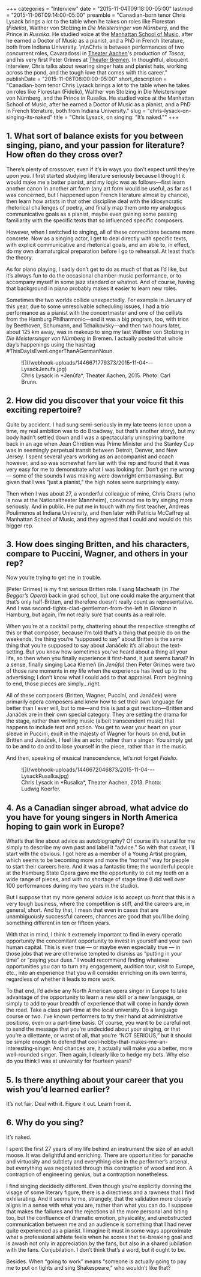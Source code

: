 +++
categories = "Interview"
date = "2015-11-04T09:18:00-05:00"
lastmod = "2015-11-06T09:14:00-05:00"
preamble = "Canadian-born tenor Chris Lysack brings a lot to the table when he takes on roles like Florestan (*Fidelio*), Walther von Stolzing in *Die Meistersinger von Nürnberg*, and the Prince in *Rusalka*. He studied voice at the [Manhattan School of Music](/scene/companies/manhattan-school-of-music/), after he earned a Doctor of Music as a pianist, and a PhD in French literature, both from Indiana University. \n\nChris is between performances of two concurrent roles, Cavaradossi in [Theater Aachen](http://www.theateraachen.de/index.php?page=detail_event&id_event_date=13493362)'s production of *Tosca*, and his very first Peter Grimes at [Theater Bremen](http://www.theaterbremen.de/de_DE/kalender/peter-grimes.13254405). In thoughtful, eloquent interview, Chris talks about wearing singer hats and pianist hats, working across the pond, and the tough love that comes with this career."
publishDate = "2015-11-06T08:00:00-05:00"
short_description = "Canadian-born tenor Chris Lysack brings a lot to the table when he takes on roles like Florestan (Fidelio), Walther von Stolzing in Die Meistersinger von Nürnberg, and the Prince in Rusalka. He studied voice at the Manhattan School of Music, after he earned a Doctor of Music as a pianist, and a PhD in French literature, both from Indiana University."
slug = "chris-lysack-on-singing-its-naked"
title = "Chris Lysack, on singing: &quot;It’s naked.&quot;"
+++

## 1. What sort of balance exists for you between singing, piano, and your passion for literature? How often do they cross over?

There’s plenty of crossover, even if it’s in ways you don’t expect until they’re upon you. I first started studying literature seriously because I thought it would make me a better pianist, and my logic was as follows—first learn another canon in another art form (any art form would be useful, as far as I was concerned, but I happened upon French literature almost by chance), then learn how artists in that other discipline deal with the idiosyncratic rhetorical challenges of poetry, and finally map them onto my analogous communicative goals as a pianist, maybe even gaining some passing familiarity with the specific texts that so influenced specific composers. 

However, when I switched to singing, all of these connections became more concrete. Now as a singing actor, I get to deal directly with specific texts, with explicit communicative and rhetorical goals, and am able to, in effect, do my own dramaturgical preparation before I go to rehearsal. At least that’s the theory. 

As for piano playing, I sadly don’t get to do as much of that as I’d like, but it’s always fun to do the occasional chamber-music performance, or to accompany myself in some jazz standard or whatnot. And of course, having that background in piano 
probably makes it easier to learn new roles. 

Sometimes the two worlds collide unexpectedly. For example in January of this year, due to some unresolvable scheduling issues, I had a trio performance as a pianist with the concertmaster and one of the cellists from the Hamburg Philharmonic—and it was a big program, too, with trios by Beethoven, Schumann, and Tchaikovsky—and then two hours later, about 125 km away, was in makeup to sing my last Walther von Stolzing in *Die 
Meistersinger von Nürnberg* in Bremen. I actually posted that whole day’s happenings using the hashtag #ThisDayIsEvenLongerThanAGermanNoun. 

<figure data-type="image">
![](/webhook-uploads/1446671779373/2015-11-04---LysackJenufa.jpg)<figcaption>Chris Lysack in *Jenůfa*, Theater Aachen, 2015. Photo: Carl Brunn.</figcaption>
</figure>

## 2. How did you discover that your voice fit this exciting repertoire?

Quite by accident. I had sung semi-seriously in my late teens (once upon a time, my 
real ambition was to do Broadway, but that’s another story), but my body hadn’t 
settled down and I was a spectacularly uninspiring baritone back in an age when Jean Chrétien was Prime Minister and the Stanley Cup was in seemingly perpetual transit between Detroit, Denver, and New Jersey. I spent several years working as an accompanist and coach however, and so was somewhat familiar with the rep and found that it was very easy for me to demonstrate what I was looking for. Don’t get me wrong — some of the sounds I was making were downright embarrassing. But given that I was "just a pianist," the high notes were surprisingly easy. 

Then when I was about 27, a wonderful colleague of mine, Chris Crans (who is now at the Nationaltheater Mannheim), convinced me to try singing more seriously. And in public. He put me in touch with my first teacher, Andreas Poulimenos at Indiana University, and then later with Patricia McCaffrey at Manhattan School of Music, and they agreed that I could and would do this bigger rep. 

## 3. How does singing Britten, and his characters, compare to Puccini, Wagner, and others in your rep?

Now you’re trying to get me in trouble. 

[Peter Grimes] is my first serious Britten role. I sang Macheath (in *The Beggar’s Opera*) back in grad school, but one could make the argument that that’s only half-Britten, and therefore doesn’t really count as representative. And I was second-tights-clad-gentleman-from-the-left in *Gloriana* in Hamburg, but again, I’m not really sure that counts as a real role. 

When you’re at a cocktail party, chattering about the respective strengths of this or that composer, because I’m told that’s a thing that people do on the weekends, the thing you’re “supposed to say” about Britten is the same thing that you’re supposed to say about Janáček: it’s all about the text-setting. But you know how sometimes you’ve heard about a thing all your life, so then when you finally experience it first-hand, it just seems banal? In a sense, finally singing Laca Klemeň (in *Jenůfa*) then Peter Grimes were two of those rare moments in my life when the experience has lived up to the advertising; I don’t know what I could add to that appraisal. From beginning to end, those pieces are simply...right. 

All of these composers (Britten, Wagner, Puccini, and Janáček) were primarily opera composers and knew how to set their own language far better than I ever will, but to me—and this is just a gut reaction—Britten and Janáček are in their own special category. They are setting the drama for the stage, rather than writing music (albeit transcendent music) that happens to include text and action. You get to wear your heart on your sleeve in Puccini, exult in the majesty of Wagner for hours on end, but in Britten and Janáček, I feel like an actor, rather than a singer. You simply get to be and to do and to lose yourself in the piece, rather than in the music.

And then, speaking of musical transcendence, let’s not forget *Fidelio*.

<figure data-type="image">
![](/webhook-uploads/1446672046873/2015-11-04---LysackRusalka.jpg)<figcaption>Chris Lysack in *Rusalka*, Theater Aachen, 2013. Photo: Ludwig Koerfer.</figcaption>
</figure>

## 4. As a Canadian singer abroad, what advice do you have for young singers in North America hoping to gain work in Europe?

What’s that line about advice as autobiography? Of course it’s natural for me simply to describe my own past and label it “advice.” So with that caveat, I’ll start with the obvious. I got here as a member of a Young Artist program, which seems to be becoming more and more the “normal” way for people to start their careers here. And it was a fantastic time; the wonderful people at the Hamburg State Opera gave me the opportunity to cut my teeth on a wide range of pieces, and with no shortage of stage time (I did well over 100 performances during my two years in the studio).  

But I suppose that my more general advice is to accept up front that this is a very tough business, where the competition is stiff, and the careers are, in general, short. And by that, I mean that even in cases that are unambiguously successful careers, chances are good that you’ll be doing something different in ten or fifteen years. 

With that in mind, I think it extremely important to find in every operatic opportunity the concomitant opportunity to invest in yourself and your own human capital. This is even true — or maybe even especially true — in those jobs that we are otherwise tempted to dismiss as “putting in your time” or “paying your dues.” I would recommend finding whatever opportunities you can to turn any engagement, audition tour, visit to Europe, etc., into an experience that you will consider enriching on its own terms, regardless of whether it leads to more work.

To that end, I’d advise any North American opera singer in Europe to take advantage of the opportunity to learn a new skill or a new language, or simply to add to your breadth of experience that will come in handy down the road. Take a class part-time at the local university. Do a language course or two. I’ve known performers to try their hand at administrative positions, even on a part-time basis. Of course, you want to be careful not to send the message that you’re undecided about your singing, or that you’re a dilettante, or worst of all, that you’re “NOT SERIOUS,” but it should be simple enough to defend that cool-hobby-that-makes-me-an-interesting-singer. And chances are, it actually will make you a better, more well-rounded singer. Then again, I clearly like to hedge my bets. Why else do you think I was at university for fourteen years?

## 5. Is there anything about your career that you wish you’d learned earlier?

It’s not fair. Deal with it. Figure it out. Learn from it.

## 6. Why do you sing?

It’s naked. 

I spent the first 27 years of my life behind an instrument the size of an adult moose. It was delightful and enriching. There are opportunities for panache and virtuosity and subtlety and everything else in the performer’s arsenal, but everything was negotiated through this contraption of wood and iron. A contraption of engineering genius, but a contraption nonetheless.

I find singing decidedly different. Even though you’re explicitly donning the visage of some literary figure, there is a directness and a rawness that I find exhilarating. And it seems to me, strangely, that the validation more closely aligns in a sense with what you are, rather than what you can do. I suppose that makes the failures and the rejections all the more personal and biting too, but the confluence of dramatic emotion, physicality, and unobstructed communication between me and an audience is something that I had never quite experienced as a pianist. I imagine it must in some ways approximate what a professional athlete feels when he scores that tie-breaking goal and is awash not only in appreciation by the fans, but also in a shared jubilation with the fans. Conjubilation. I don’t think that’s a word, but it ought to be.

Besides. When “going to work” means “someone is actually going to pay me to put on tights and sing Shakespeare,” who wouldn’t like that?
